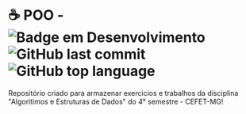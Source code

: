 # ☕ POO - ![Badge em Desenvolvimento](http://img.shields.io/static/v1?label=STATUS&message=FINISHED&color=CDB38B&style=for-the-badge) ![GitHub last commit](https://img.shields.io/github/last-commit/marinastefane/prog-2?style=for-the-badge&logoColor=CDB38B&color=CDB38B) ![GitHub top language](https://img.shields.io/github/languages/top/marinastefane/prog-2?style=for-the-badge&color=CDB38B)
Repositório criado para armazenar exercicios e trabalhos da disciplina "Algoritimos e Estruturas de Dados" do 4° semestre - CEFET-MG!
